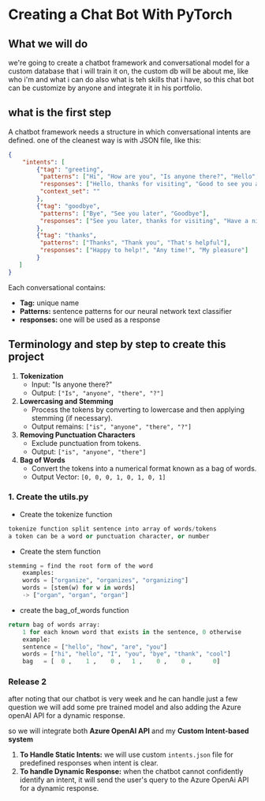 # Creating a Chat Bot With PyTorch

## What we will do

we're going to create a chatbot framework and conversational model for a custom database that i will train it on, the custom db will be about me, like who i'm and what i can do also what is teh skills that i have, so this chat bot can be customize by anyone and integrate it in his portfolio.

## what is the first step

A chatbot framework needs a structure in which conversational intents are defined. one of the cleanest way is with JSON file, like this:

```JSON
{
    "intents": [
        {"tag": "greeting",
         "patterns": ["Hi", "How are you", "Is anyone there?", "Hello", "Good day"],
         "responses": ["Hello, thanks for visiting", "Good to see you again", "Hi there, how can I help?"],
         "context_set": ""
        },
        {"tag": "goodbye",
         "patterns": ["Bye", "See you later", "Goodbye"],
         "responses": ["See you later, thanks for visiting", "Have a nice day", "Bye! Come back again soon."]
        },
        {"tag": "thanks",
         "patterns": ["Thanks", "Thank you", "That's helpful"],
         "responses": ["Happy to help!", "Any time!", "My pleasure"]
        }
   ]
}
```

Each conversational contains:

- **Tag:** unique name
- **Patterns:** sentence patterns for our neural network text classifier
- **responses:** one will be used as a response

## Terminology and step by step to create this project

1. **Tokenization**
   - Input: "Is anyone there?"
   - Output: `["Is", "anyone", "there", "?"]`
2. **Lowercasing and Stemming**
   - Process the tokens by converting to lowercase and then applying stemming (if necessary).
   - Output remains: `["is", "anyone", "there", "?"]`
3. **Removing Punctuation Characters**
   - Exclude punctuation from tokens.
   - Output: `["is", "anyone", "there"]`
4. **Bag of Words**
   - Convert the tokens into a numerical format known as a bag of words.
   - Output Vector: `[0, 0, 0, 1, 0, 1, 0, 1]`

### 1. Create the utils.py

- Create the tokenize function

```python
tokenize function split sentence into array of words/tokens
a token can be a word or punctuation character, or number
```

- Create the stem function

```python
stemming = find the root form of the word
    examples:
    words = ["organize", "organizes", "organizing"]
    words = [stem(w) for w in words]
    -> ["organ", "organ", "organ"]
```

- create the bag_of_words function

```python
return bag of words array:
    1 for each known word that exists in the sentence, 0 otherwise
    example:
    sentence = ["hello", "how", "are", "you"]
    words = ["hi", "hello", "I", "you", "bye", "thank", "cool"]
    bag   = [  0 ,    1 ,    0 ,   1 ,    0 ,    0 ,      0]
```

### Release 2

after noting that our chatbot is very week and he can handle just a few question we will add some pre trained model and also adding the Azure openAI API for a dynamic response.

so we will integrate both **Azure OpenAI API** and my **Custom Intent-based system**

1. **To Handle Static Intents:** we will use custom `intents.json` file for predefined responses when intent is clear.
2. **To handle Dynamic Response:** when the chatbot cannot confidently identify an intent, it will send the user's query to the Azure OpenAi API for a dynamic response.
